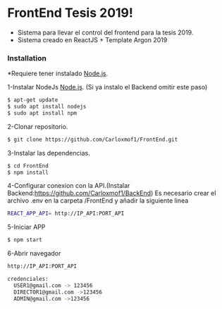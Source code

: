 # FrontEnd Tesis 2019!

  - Sistema para llevar el control del frontend para la tesis 2019.
  - Sistema creado en ReactJS + Template Argon 2019

### Installation

*Requiere tener instalado [Node.js](https://nodejs.org/).


1-Instalar NodeJs [Node.js](https://nodejs.org/). (Si ya instalo el Backend omitir este paso)

```sh
$ apt-get update
$ sudo apt install nodejs
$ sudo apt install npm
```
2-Clonar repositorio.
```sh
$ git clone https://github.com/Carloxmof1/FrontEnd.git
```
3-Instalar las dependencias.

```sh
$ cd FrontEnd
$ npm install
```

4-Configurar conexion con la API.(Instalar Backend:https://github.com/Carloxmof1/BackEnd)
 Es necesario crear el archivo .env en la carpeta /FrontEnd y añadir la siguiente linea

```sh
REACT_APP_API= http://IP_API:PORT_API
```

5-Iniciar APP

```sh
$ npm start
```
6-Abrir navegador

```sh
http://IP_API:PORT_API

credenciales:
  USER1@gmail.com -> 123456
  DIRECTOR1@gmail.com ->123456
  ADMIN@gmail.com ->123456
```
